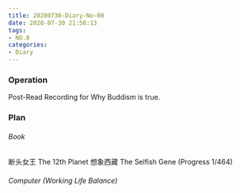 ```yaml
---
title: 20200730-Diary-No-00
date: 2020-07-30 21:58:13
tags:
- NO.0
categories:
- Diary
---
```


### Operation

Post-Read Recording for Why Buddism is true.

### Plan 



###### Book	
断头女王
The 12th Planet
想象西藏
The Selfish Gene (Progress 1/464)

###### Computer (Working Life Balance) 
